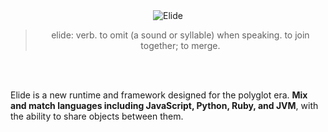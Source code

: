 
<center>
<picture>
    <img src="https://static.elide.dev/assets/org-profile/creative/elide-banner-purple.png" alt="Elide" />
</picture>

<br />
<blockquote>
elide: verb. to omit (a sound or syllable) when speaking. to join together; to merge.
</blockquote>
<br />
</center>

<br />

<p>
Elide is a new runtime and framework designed for the polyglot era. <b>Mix and match languages including JavaScript, Python, Ruby, and JVM</b>, with the ability to share objects between them.
</p>
